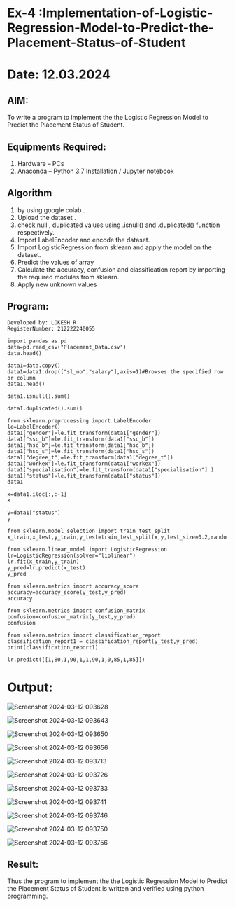 # Ex-4 :Implementation-of-Logistic-Regression-Model-to-Predict-the-Placement-Status-of-Student
# Date: 12.03.2024
## AIM:
To write a program to implement the the Logistic Regression Model to Predict the Placement Status of Student.

## Equipments Required:
1. Hardware – PCs
2. Anaconda – Python 3.7 Installation / Jupyter notebook

## Algorithm
1. by using google colab .
2. Upload the dataset .
3. check null , duplicated values using .isnull() and .duplicated() function respectively.
4. Import LabelEncoder and encode the dataset.
5. Import LogisticRegression from sklearn and apply the model on the dataset.
6. Predict the values of array
7. Calculate the accuracy, confusion and classification report by importing the required modules from sklearn.
8. Apply new unknown values
## Program:
```
Developed by: LOKESH R
RegisterNumber: 212222240055
```
```
import pandas as pd
data=pd.read_csv("Placement_Data.csv")
data.head()

data1=data.copy()
data1=data1.drop(["sl_no","salary"],axis=1)#Browses the specified row or column
data1.head()

data1.isnull().sum()

data1.duplicated().sum()

from sklearn.preprocessing import LabelEncoder
le=LabelEncoder()
data1["gender"]=le.fit_transform(data1["gender"])
data1["ssc_b"]=le.fit_transform(data1["ssc_b"])
data1["hsc_b"]=le.fit_transform(data1["hsc_b"])
data1["hsc_s"]=le.fit_transform(data1["hsc_s"])
data1["degree_t"]=le.fit_transform(data1["degree_t"])
data1["workex"]=le.fit_transform(data1["workex"])
data1["specialisation"]=le.fit_transform(data1["specialisation"] )     
data1["status"]=le.fit_transform(data1["status"])       
data1 

x=data1.iloc[:,:-1]
x

y=data1["status"]
y

from sklearn.model_selection import train_test_split
x_train,x_test,y_train,y_test=train_test_split(x,y,test_size=0.2,random_state=0)

from sklearn.linear_model import LogisticRegression
lr=LogisticRegression(solver="liblinear")
lr.fit(x_train,y_train)
y_pred=lr.predict(x_test)
y_pred

from sklearn.metrics import accuracy_score
accuracy=accuracy_score(y_test,y_pred)
accuracy

from sklearn.metrics import confusion_matrix
confusion=confusion_matrix(y_test,y_pred)
confusion

from sklearn.metrics import classification_report
classification_report1 = classification_report(y_test,y_pred)
print(classification_report1)

lr.predict([[1,80,1,90,1,1,90,1,0,85,1,85]])
```

# Output:

![Screenshot 2024-03-12 093628](https://github.com/LokeshRajamani/Implementation-of-Logistic-Regression-Model-to-Predict-the-Placement-Status-of-Student/assets/120544804/dc4d32bb-297b-4532-ae9e-8639734cb559)

![Screenshot 2024-03-12 093643](https://github.com/LokeshRajamani/Implementation-of-Logistic-Regression-Model-to-Predict-the-Placement-Status-of-Student/assets/120544804/dbd0d63e-3c83-4d49-abd5-a4baa522a2f8)

![Screenshot 2024-03-12 093650](https://github.com/LokeshRajamani/Implementation-of-Logistic-Regression-Model-to-Predict-the-Placement-Status-of-Student/assets/120544804/a27f2467-28dd-4141-b3bc-b8a463b90ea3)

![Screenshot 2024-03-12 093656](https://github.com/LokeshRajamani/Implementation-of-Logistic-Regression-Model-to-Predict-the-Placement-Status-of-Student/assets/120544804/f80457d9-fc71-44dc-958b-66bc900b8051)

![Screenshot 2024-03-12 093713](https://github.com/LokeshRajamani/Implementation-of-Logistic-Regression-Model-to-Predict-the-Placement-Status-of-Student/assets/120544804/27f37da4-2753-44fe-8b1c-ad3ec00aaff3)

![Screenshot 2024-03-12 093726](https://github.com/LokeshRajamani/Implementation-of-Logistic-Regression-Model-to-Predict-the-Placement-Status-of-Student/assets/120544804/e754158a-eccf-46d6-810e-7cea6d2a42c8)

![Screenshot 2024-03-12 093733](https://github.com/LokeshRajamani/Implementation-of-Logistic-Regression-Model-to-Predict-the-Placement-Status-of-Student/assets/120544804/d69a96d0-eb1f-48ff-8a8c-0746ccbc5103)

![Screenshot 2024-03-12 093741](https://github.com/LokeshRajamani/Implementation-of-Logistic-Regression-Model-to-Predict-the-Placement-Status-of-Student/assets/120544804/cc9ff84b-57eb-4511-ac16-e44486a6c541)

![Screenshot 2024-03-12 093746](https://github.com/LokeshRajamani/Implementation-of-Logistic-Regression-Model-to-Predict-the-Placement-Status-of-Student/assets/120544804/e6874dd7-aab2-491a-aa91-12c58af9f811)

![Screenshot 2024-03-12 093750](https://github.com/LokeshRajamani/Implementation-of-Logistic-Regression-Model-to-Predict-the-Placement-Status-of-Student/assets/120544804/250cbc00-a690-4000-8a6a-e56081d8406c)

![Screenshot 2024-03-12 093756](https://github.com/LokeshRajamani/Implementation-of-Logistic-Regression-Model-to-Predict-the-Placement-Status-of-Student/assets/120544804/c092bdc8-c3d9-41d3-a42f-e4ed30d60960)


## Result:
Thus the program to implement the the Logistic Regression Model to Predict the Placement Status of Student is written and verified using python programming.

